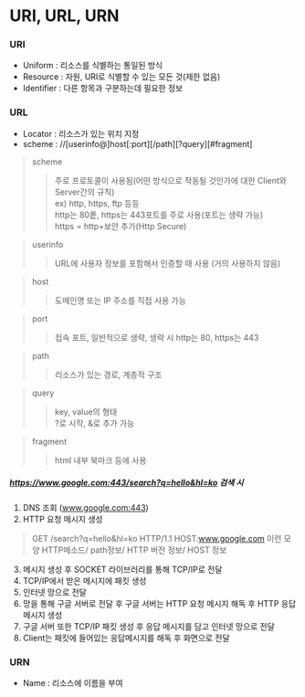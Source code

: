 # URI, URL, URN
### URI
- Uniform : 리소스를 식별하는 통일된 방식
- Resource : 자원, URI로 식별할 수 있는 모든 것(제한 없음)
- Identifier : 다른 항목과 구분하는데 필요한 정보

### URL
- Locator : 리소스가 있는 위치 지정
- scheme : //[userinfo@]host[:port][/path][?query][#fragment]
> scheme
> > 주로 프로토콜이 사용됨(어떤 방식으로 작동될 것인가에 대한 Client와 Server간의 규칙)<br/>
> > ex) http, https, ftp 등등<br/>
> > http는 80퐅, https는 443포트를 주로 사용(포트는 생략 가능)<br/>
> > https = http+보안 추가(Http Secure)<br/>

> userinfo
> > URL에 사용자 정보를 포함해서 인증할 때 사용 (거의 사용하지 않음)

> host
> > 도메인명 또는 IP 주소를 직접 사용 가능

> port
> > 접속 포트, 일반적으로 생략, 생략 시 http는 80, https는 443

> path
> > 리소스가 있는 경로, 계층적 구조 <br/>

> query
> > key, value의 형태<br/>
> > ?로 시작, &로 추가 가능

> fragment
> > html 내부 북마크 등에 사용

##### https://www.google.com:443/search?q=hello&hl=ko 검색 시
1. DNS 조회 (www.google.com:443)
2. HTTP 요청 메시지 생성
> GET /search?q=hello&hl=ko HTTP/1.1 HOST:www.google.com 이런 모양
> HTTP메소드/ path정보/ HTTP 버전 정보/ HOST 정보
3. 메시지 생성 후 SOCKET 라이브러리를 통해 TCP/IP로 전달
4. TCP/IP에서 받은 메시지에 패킷 생성
5. 인터넷 망으로 전달
6. 망을 통해 구글 서버로 전달 후 구글 서버는 HTTP 요청 메시지 해독 후 HTTP 응답 메시지 생성
7. 구글 서버 또한 TCP/IP 패킷 생성 후 응답 메시지를 담고 인터넷 망으로 전달
8. Client는 패킷에 들어있는 응답메시지를 해독 후 화면으로 전달


### URN
- Name : 리소스에 이름을 부여
